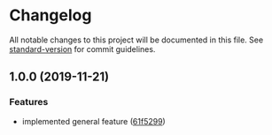 # Changelog

All notable changes to this project will be documented in this file. See [standard-version](https://github.com/conventional-changelog/standard-version) for commit guidelines.

## 1.0.0 (2019-11-21)


### Features

* implemented general feature ([61f5299](https://github.com/andres-kovalev/general-reducer/commit/61f529911a67d6aaf17e9d33e0fe348b0e5401cd))
